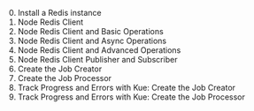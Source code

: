 0. Install a Redis instance
1. Node Redis Client
2. Node Redis Client and Basic Operations
3. Node Redis Client and Async Operations
4. Node Redis Client and Advanced Operations
5. Node Redis Client Publisher and Subscriber
6. Create the Job Creator
7. Create the Job Processor
8. Track Progress and Errors with Kue: Create the Job Creator
9. Track Progress and Errors with Kue: Create the Job Processor